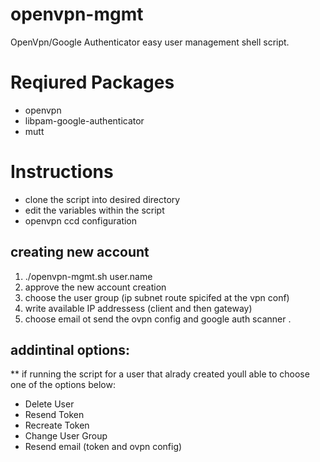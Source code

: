 # openvpn-mgmt
OpenVpn/Google Authenticator  easy user management shell script.

# Reqiured Packages
* openvpn
* libpam-google-authenticator
* mutt

# Instructions
* clone the script into desired directory
* edit the variables within the script
* openvpn ccd configuration

## creating new account 
1.  ./openvpn-mgmt.sh user.name
2.   approve the new account creation
3.   choose the user group (ip subnet route spicifed at the vpn conf)
4.   write available IP addressess (client and then gateway)
5.    choose email ot send the ovpn config and google auth scanner .

## addintinal options:
** if running the script for a user that alrady created youll able to choose one of the options below:
* Delete User
* Resend Token
* Recreate Token
* Change User Group
* Resend email (token and ovpn config)
